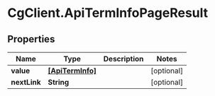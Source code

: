 # CgClient.ApiTermInfoPageResult

## Properties

Name | Type | Description | Notes
------------ | ------------- | ------------- | -------------
**value** | [**[ApiTermInfo]**](ApiTermInfo.md) |  | [optional] 
**nextLink** | **String** |  | [optional] 


